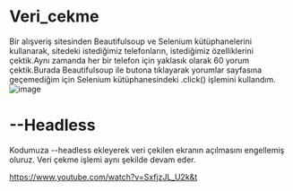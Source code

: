 # Veri_cekme


Bir alışveriş sitesinden Beautifulsoup ve Selenium kütüphanelerini kullanarak, sitedeki istediğimiz telefonların, istediğimiz özelliklerini çektik.Aynı zamanda her bir telefon için yaklasık olarak 60 yorum çektik.Burada Beautifulsoup ile butona tıklayarak yorumlar sayfasına geçemediğim için Selenium kütüphanesindeki .click() işlemini kullandım.
![image](https://user-images.githubusercontent.com/75432070/115991909-7be1a500-a5d3-11eb-9090-3e60c4a67cd2.png)

# --Headless
Kodumuza --headless ekleyerek veri çekilen ekranın açılmasını engellemiş oluruz. Veri çekme işlemi aynı şekilde devam eder.


https://www.youtube.com/watch?v=SxfjzJL_U2k&t


